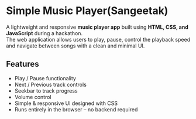 # Simple Music Player(Sangeetak)

A lightweight and responsive **music player app** built using **HTML, CSS, and JavaScript** during a hackathon.  
The web application allows users to play, pause, control the playback speed and navigate between songs with a clean and minimal UI. 

## Features
-  Play / Pause functionality  
-  Next / Previous track controls  
-  Seekbar to track progress  
-  Volume control  
-  Simple & responsive UI designed with CSS  
-  Runs entirely in the browser – no backend required  
